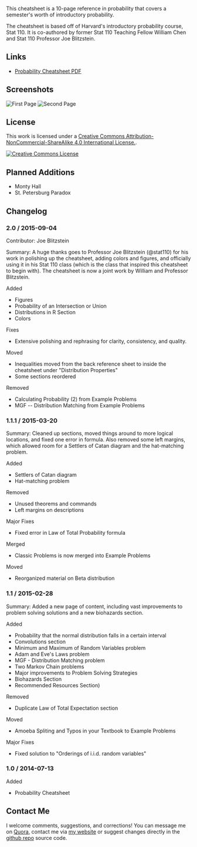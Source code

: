 This cheatsheet is a 10-page reference in probability that covers a semester's worth of introductory probability.

The cheatsheet is based off of Harvard's introductory probability course, Stat 110. It is co-authored by former Stat 110 Teaching Fellow William Chen and Stat 110 Professor Joe Blitzstein.

Links
-------

* [Probability Cheatsheet PDF](http://www.wzchen.com/probability-cheatsheet/)


Screenshots
-------

![First Page](http://i.imgur.com/BCcOWG0.png)
![Second Page](http://i.imgur.com/Vh5iwj6.png)


License
-------

This work is licensed under a [Creative Commons Attribution-NonCommercial-ShareAlike 4.0 International License.][by-nc-sa].

[![Creative Commons License][by-nc-sa-img]][by-nc-sa]

Planned Additions
-------

* Monty Hall
* St. Petersburg Paradox

Changelog
-------

### 2.0 / 2015-09-04

Contributor: Joe Blitzstein

Summary: A huge thanks goes to Professor Joe Blitzstein (@stat110) for his work in polishing up the cheatsheet, adding colors and figures, and officially using it in his Stat 110 class (which is the class that inspired this cheatsheet to begin with). The cheatsheet is now a joint work by William and Professor Blitzstein.

Added

* Figures
* Probability of an Intersection or Union
* Distributions in R Section
* Colors

Fixes

* Extensive polishing and rephrasing for clarity, consistency, and quality.

Moved

* Inequalities moved from the back reference sheet to inside the cheatsheet under "Distribution Properties"
* Some sections reordered

Removed

* Calculating Probability (2) from Example Problems
* MGF -- Distribution Matching from Example Problems

### 1.1.1 / 2015-03-20

Summary: Cleaned up sections, moved things around to more logical locations, and fixed one error in formula. Also removed some left margins, which allowed room for a Settlers of Catan diagram and the hat-matching problem.

Added

* Settlers of Catan diagram
* Hat-matching problem

Removed

* Unused theorems and commands
* Left margins on descriptions

Major Fixes

* Fixed error in Law of Total Probability formula 

Merged

* Classic Problems is now merged into Example Problems

Moved

* Reorganized material on Beta distribution

### 1.1 / 2015-02-28

Summary: Added a new page of content, including vast improvements to problem solving solutions and a new biohazards section.

Added

* Probability that the normal distribution falls in a certain interval
* Convolutions section
* Minimum and Maximum of Random Variables problem
* Adam and Eve's Laws problem
* MGF - Distribution Matching problem
* Two Markov Chain problems
* Major improvements to Problem Solving Strategies
* Biohazards Section
* Recommended Resources Section)

Removed

* Duplicate Law of Total Expectation section

Moved

* Amoeba Spliting and Typos in your Textbook to Example Problems

Major Fixes

* Fixed solution to "Orderings of i.i.d. random variables"

### 1.0 / 2014-07-13

Added

* Probability Cheatsheet

Contact Me
-------

I welcome comments, suggestions, and corrections! You can message me on [Quora](https://www.quora.com/William-Chen-6), contact me via [my website](http://www.wzchen.com/) or suggest changes directly in the [github repo](https://github.com/wzchen/probability_cheatsheet) source code.

[by-nc-sa]: http://creativecommons.org/licenses/by-nc-sa/4.0/
[by-nc-sa-img]: http://i.creativecommons.org/l/by-nc-sa/4.0/88x31.png
